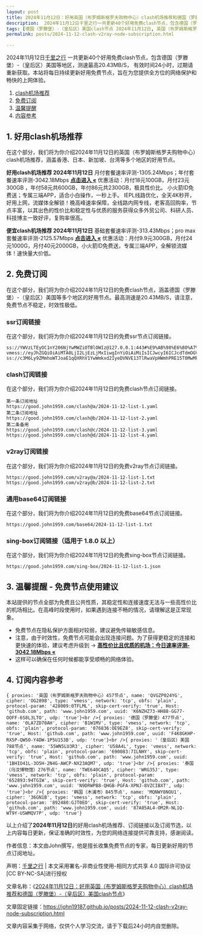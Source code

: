 ```yaml
---
layout: post
title: 2024年11月12日：好用英国（布罗姆斯格罗夫购物中心）clash机场推荐和德国（罗滕堡）-（皇后区）美国clash节点
description:  2024年11月12日千里之行一共更新40个好用免费clash节点，包含德国（罗滕堡）-（皇后区）美国等地区，测速最高20.43MB/S， 有效时间24小时，过期请重新获取。本站将每日持续更新好用免费节点，旨在为您提供全方位的网络保护和畅快的上网体验
tags: [德国（罗滕堡）-（皇后区）美国clash节点 2024年11月12日, 英国（布罗姆斯格罗夫购物中心）好用clash机场推荐 2024年11月12日]
permalink: posts/2024-11-12-clash-v2ray-node-subscription.html

---
```



2024年11月12日[千里之行](https://john19187.github.io) 一共更新40个好用免费clash节点，包含德国（罗滕堡）-（皇后区）美国等地区，测速最高20.43MB/S， 有效时间24小时，过期请重新获取。本站将每日持续更新好用免费节点，旨在为您提供全方位的网络保护和畅快的上网体验。

1. [clash机场推荐](#1-好用clash机场推荐)
2. [免费订阅](#2-免费订阅)
3. [温馨提醒](#3-温馨提醒---免费节点使用建议)
4. [内容参考](#4-订阅内容参考)

## 1. 好用clash机场推荐

在这个部分，我们将为你介绍2024年11月12日的英国（布罗姆斯格罗夫购物中心）clash机场推荐，涵盖香港、日本、新加坡、台湾等多个地区的好用节点。

<div class="good cat1"><strong>好用clash机场推荐 2024年11月12日</strong> 月付套餐速率评测-1305.24Mbps；年付套餐速率评测-3042.18Mbps <strong><a href="https://good.john1959.com/lepl/2024-11-12" target="_blank">点击进入 «</a></strong> 优惠活动：月付18元100GB，月付23元300GB ，年付58元共600GB，年付86元共2300GB，极具性价比。 小火箭ID免费送；专属三端APP，适合小白操作，一秒上手。 IEPL线路优化，全天4K秒开，好用上网，流媒体全解锁！晚高峰速率保障，全线路内网专线，老客高回购率，节点丰富，以其出色的性价比和稳定性与优质的服务获得众多外贸公司、科研人员、科技博主一致好评，复购率很高。</div><div class="good cat2">

<strong>便宜clash机场推荐 2024年11月12日</strong> 基础套餐速率评测-313.43Mbps；pro max套餐速率评测-2125.57Mbps <strong><a href="https://good.john1959.com/cheap/2024-11-12" target="_blank">点击进入 «</a></strong> 优惠活动：月付9.9元300GB，月付24元1000G，月付40元2000GB，小火箭ID免费送，专属三端APP，全解锁流媒体！速快量大价低。</div>

## 2. 免费订阅

在这个部分，我们将为你介绍2024年11月12日的免费clash节点，涵盖德国（罗滕堡）-（皇后区）美国等多个地区的好用节点。最高测速是20.43MB/S，请注意，免费节点不稳定，时效性极低。

### ssr订阅链接

在这个部分，我们将为你介绍2024年11月12日的免费ssr节点订阅链接。

```
ss://YWVzLTEyOC1nY206NjYwMWZiOTBlOWIz@127.0.0.1:443#%E9%AB%98%E6%80%A7%E4%BB%B7%E6%AF%94%E6%9C%BA%E5%9C%BA%3Ahttps%3A%2F%2Fkfyun.uk
vmess://eyJhZGQiOiAiMTA0LjI2LjEzLjMxIiwgInYiOiAiMiIsICJwcyI6ICJcdTdmOGVcdTU2ZmQgQ2xvdWRGbGFyZVx1ODI4Mlx1NzBiOSIsICJwb3J0IjogMjA4NiwgImlkIjogImU5ZTNjYzEzLWRiNDgtNGNjMS04YzI0LTc2MjY0MzlhNTMzOSIsICJhaWQiOiAiMCIsICJuZXQiOiAid3MiLCAidHlwZSI6ICIiLCAiaG9zdCI6ICJpcDEuMTc4OTAzNC54eXoiLCAicGF0aCI6ICJnaXRodWIuY29tL0FsdmluOTk5OSIsICJ0bHMiOiAiIn0=
ss://c3M6Ly9ZMmhoWTJoaE1qQXRhV1YwWmkxd2IyeDVNVE13TlRwaVpHWmhPRE15T0MwMk1ESm1MVFJoTm1VdFlqQXdaUzB6T1RObE5ESXhOV0kzTkdZ@free.2apzhfa:31115#9%7C%F0%9F%87%AF%F0%9F%87%B5%E6%97%A5%E6%9C%AC%2003%20%7C%201x%20JP
```

### clash订阅链接

在这个部分，我们将为你介绍2024年11月12日的免费clash节点订阅链接。

```
第一条订阅地址
https://good.john1959.com/clash@a/2024-11-12-list-1.yaml
第二条订阅地址
https://good.john1959.com/clash@b/2024-11-12-list-2.yaml
第二条备用
https://good.john1959.com/clash@c/2024-11-12-list-3.yaml
https://good.john1959.com/clash@d/2024-11-12-list-4.yaml
```

### v2ray订阅链接

在这个部分，我们将为你介绍2024年11月12日的免费v2ray节点订阅链接。

```
https://good.john1959.com/v2ray@a/2024-11-12-list-1.txt
https://good.john1959.com/v2ray@b/2024-11-12-list-2.txt
```

### 通用base64订阅链接

在这个部分，我们将为你介绍2024年11月12日的免费base64节点订阅链接。

```
https://good.john1959.com/base64/2024-11-12-list-1.txt
```

### sing-box订阅链接（适用于 1.8.0 以上）

在这个部分，我们将为你介绍2024年11月12日的免费sing-box节点订阅链接。

```
https://good.john1959.com/sing-box/2024-11-12-list-1.json
```

## 3. 温馨提醒 - 免费节点使用建议

本站提供的节点全部为免费且公共性质，其稳定性和连接速度无法与一些高性价比的机场相比。在高峰时段使用时，如果遇到连接不畅的情况，请理解这是正常现象。

- 免费节点在隐私保护方面相对较弱，建议避免传输敏感信息。
- 注意，由于时效性，免费节点可能会出现连接问题。为了获得更稳定的连接和更快速的体验，建议考虑升级到 → <strong>[高性价比且优质的机场：今日速率评测- 3042.18Mbps «](https://good.john1959.com/lepl/2024-11-12)</strong>
- 这样可以确保在任何时候都能享受顺畅的网络体验。

## 4. 订阅内容参考

```
{ proxies: '英国（布罗姆斯格罗夫购物中心）457节点', name: 'QVGZP024YG', cipher: 'OG2898', type: 'vmess', network: 'tcp', obfs: 'plain', protocol-param: '428009:0TFLML', skip-cert-verify: 'true', Host: 'github.com', path: 'www.john1959.com', uuid: 'K6NZHZ73-HH88-GG77-OOFF-6S8L3LTO', udp: 'true'}<br />{ proxies: '德国（罗滕堡）477节点', name: '0LA7ZD70AH', cipher: 'B1W1MV', type: 'vmess', network: 'tcp', obfs: 'plain', protocol-param: '076836:OE9EZ8', skip-cert-verify: 'true', Host: 'github.com', path: 'www.john1959.com', uuid: 'F4K8GKHP-RX5P-QW5O-Y4DW-1P5U153B', udp: 'true'}<br />{ proxies: '（皇后区）美国788节点', name: '55WN5LU3R3', cipher: 'U58A4L', type: 'vmess', network: 'tcp', obfs: 'plain', protocol-param: '690083:7ILNHY', skip-cert-verify: 'true', Host: 'github.com', path: 'www.john1959.com', uuid: '1BHIO41L-3O5H-2N4G-AWCP-NX23AQM7', udp: 'true'}<br />{ proxies: '泰国（乌汶博物馆）276节点', name: 'TWE640CAQ5', cipher: 'WRG35J', type: 'vmess', network: 'tcp', obfs: 'plain', protocol-param: '652893:94TGIW', skip-cert-verify: 'true', Host: 'github.com', path: 'www.john1959.com', uuid: 'N9DRWPB8-QHGB-PGFA-XPNJ-8VZCIBXT', udp: 'true'}<br />{ proxies: '韩国（木浦市）845节点', name: 'MQNWY8NOU1', cipher: '36GN1B', type: 'vmess', network: 'tcp', obfs: 'plain', protocol-param: '892480:GJT0EO', skip-cert-verify: 'true', Host: 'github.com', path: 'www.john1959.com', uuid: '87A05AL4-OM2R-NL1Q-WT9Y-USWMQV7P', udp: 'true'}
```

以上介绍了<strong>2024年11月12日</strong>的好用clash机场推荐、订阅链接以及订阅节选，以上内容每日更新，保证准确的时效性，为您的网络连接提供可靠支持，感谢阅读。

作者信息：本文由John撰写，他是擅长收集免费节点的专家，每日更新好用的节点订阅地址。

声明：[千里之行](https://john19187.github.io) | 本文采用署名-非商业性使用-相同方式共享 4.0 国际许可协议[CC BY-NC-SA]进行授权

文章名称：《[2024年11月12日：好用英国（布罗姆斯格罗夫购物中心）clash机场推荐和德国（罗滕堡）-（皇后区）美国clash节点](https://john19187.github.io/posts/2024-11-12-clash-v2ray-node-subscription.html)》

文章固定链接：https://john19187.github.io/posts/2024-11-12-clash-v2ray-node-subscription.html

文章内容采集于网络，仅供个人学习交流，请于下载后24小时内自觉删除。

